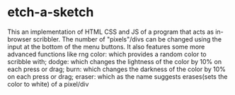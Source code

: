 # etch-a-sketch
This an implementation of HTML CSS and JS of a program that acts as in-browser scribbler. The number of "pixels"/divs can be changed using the input at the bottom of the menu buttons. It also features some more advanced functions like 
rng color: which provides a random color to scribble with;
dodge: which changes the lightness of the color by 10% on each press or drag;
burn: which changes the darkness of the color by 10% on each press or drag;
eraser: which as the name suggests erases(sets the color to white) of a pixel/div